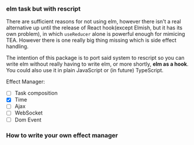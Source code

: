 ### elm task but with rescript

There are sufficient reasons for not using elm, however there isn't a real alternative up until the release of React hook(except Elmish, but it has its own problem), in which `useReducer` alone is powerful enough for mimicing TEA. However there is one really big thing missing which is side effect handling.

The intention of this package is to port said system to rescript so you can write elm without really having to write elm, or more shortly, **elm as a hook**. You could also use it in plain JavaScript or (in future) TypeScript.

Effect Manager:

- [ ] Task composition
- [x] Time
- [ ] Ajax
- [ ] WebSocket
- [ ] Dom Event

### How to write your own effect manager
